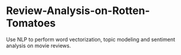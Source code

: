# Review-Analysis-on-Rotten-Tomatoes
Use NLP to perform word vectorization, topic modeling and sentiment analysis on movie reviews.
